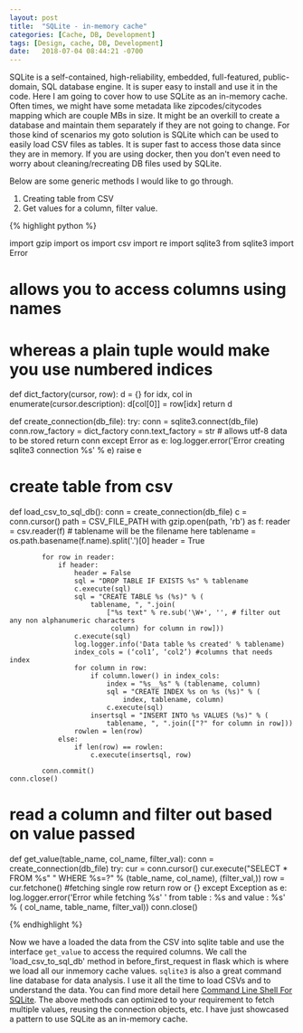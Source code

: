```yaml
---
layout: post
title:  "SQLite - in-memory cache"
categories: [Cache, DB, Development]
tags: [Design, cache, DB, Development]
date:   2018-07-04 08:44:21 -0700
---
```



SQLite is a self-contained, high-reliability, embedded, full-featured, public-domain, SQL database engine. It is super easy to install and use it in the code. Here I am going to cover how to use SQLite as an in-memory cache. Often times, we might have some metadata like zipcodes/citycodes mapping which are couple MBs in size. It might be an overkill to create a database and maintain them separately if they are not going to change. For those kind of scenarios my goto solution is SQLite which can be used to easily load CSV files as tables. It is super fast to access those data since they are in memory. If you are using docker, then you don't even need to worry about cleaning/recreating DB files used by SQLite.

Below are some generic methods I would like to go through.
1. Creating table from CSV
2. Get values for a column, filter value.


{% highlight python %}

import gzip
import os
import csv
import re
import sqlite3
from sqlite3 import Error

# allows you to access columns using names 
# whereas a plain tuple would make you use numbered indices
def dict_factory(cursor, row):
    d = {}
    for idx, col in enumerate(cursor.description):
        d[col[0]] = row[idx]
    return d


def create_connection(db_file):
    try:
        conn = sqlite3.connect(db_file)
        conn.row_factory = dict_factory
        conn.text_factory = str  # allows utf-8 data to be stored
        return conn
    except Error as e:
        log.logger.error('Error creating sqlite3 connection %s' % e)
        raise e


# create table from csv
def load_csv_to_sql_db():
    conn = create_connection(db_file)
    c = conn.cursor()
    path = CSV_FILE_PATH
    with gzip.open(path, 'rb') as f:
            reader = csv.reader(f)
            # tablename will be the filename here
            tablename = os.path.basename(f.name).split('.')[0]
            header = True

            for row in reader:
                if header:
                    header = False
                    sql = "DROP TABLE IF EXISTS %s" % tablename
                    c.execute(sql)
                    sql = "CREATE TABLE %s (%s)" % (
                        tablename, ", ".join(
                            ["%s text" % re.sub('\W+', '', # filter out any non alphanumeric characters
                             column) for column in row])) 
                    c.execute(sql)
                    log.logger.info('Data table %s created' % tablename)
                    index_cols = (‘col1’, ‘col2’) #columns that needs index
                    for column in row:
                        if column.lower() in index_cols:
                            index = "%s__%s" % (tablename, column)
                            sql = "CREATE INDEX %s on %s (%s)" % (
                                index, tablename, column)
                            c.execute(sql)
                        insertsql = "INSERT INTO %s VALUES (%s)" % (
                            tablename, ", ".join(["?" for column in row]))
                    rowlen = len(row)
                else:
                    if len(row) == rowlen:
                        c.execute(insertsql, row)

            conn.commit()
    conn.close()

# read a column and filter out based on value passed
def get_value(table_name, col_name, filter_val):
    conn = create_connection(db_file)
    try:
        cur = conn.cursor()
        cur.execute("SELECT * FROM %s"
                    " WHERE %s=?" % (table_name, col_name), (filter_val,))
        row = cur.fetchone() #fetching single row
        return row or {}
    except Exception as e:
        log.logger.error('Error while fetching %s'
                         ' from table : %s and value : %s' % (
                             col_name, table_name, filter_val))
    conn.close()

{% endhighlight %}

Now we have a loaded the data from the CSV into sqlite table and use the interface `get_value` to access the required columns. We call the 'load_csv_to_sql_db' method in before_first_request in flask which is where we load all our inmemory cache values. `sqlite3` is also a great command line database for data analysis. I use it all the time to load CSVs and to understand the data. You can find more detail here [Command Line Shell For SQLite](https://www.sqlite.org/cli.html). The above methods can optimized to your requirement to fetch multiple values, reusing the connection objects, etc. I have just showcased a pattern to use SQLite as an in-memory cache.

